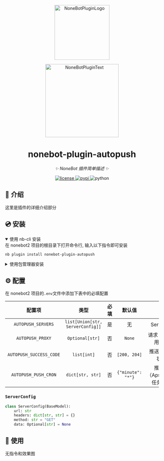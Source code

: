 <div align="center">
  <a href="https://v2.nonebot.dev/store"><img src="https://github.com/A-kirami/nonebot-plugin-template/blob/resources/nbp_logo.png" width="180" height="180" alt="NoneBotPluginLogo"></a>
  <br>
  <p><img src="https://github.com/A-kirami/nonebot-plugin-template/blob/resources/NoneBotPlugin.svg" width="240" alt="NoneBotPluginText"></p>
</div>

<div align="center">

# nonebot-plugin-autopush

_✨ NoneBot 插件简单描述 ✨_


<a href="./LICENSE">
    <img src="https://img.shields.io/github/license/This-is-XiaoDeng/nonebot-plugin-autopush.svg" alt="license">
</a>
<a href="https://pypi.python.org/pypi/nonebot-plugin-autopush">
    <img src="https://img.shields.io/pypi/v/nonebot-plugin-autopush.svg" alt="pypi">
</a>
<img src="https://img.shields.io/badge/python-3.9+-blue.svg" alt="python">

</div>

## 📖 介绍

这里是插件的详细介绍部分

## 💿 安装

<details open>
<summary>使用 nb-cli 安装</summary>
在 nonebot2 项目的根目录下打开命令行, 输入以下指令即可安装

    nb plugin install nonebot-plugin-autopush

</details>

<details>
<summary>使用包管理器安装</summary>
在 nonebot2 项目的插件目录下, 打开命令行, 根据你使用的包管理器, 输入相应的安装命令

<details>
<summary>pip</summary>

    pip install nonebot-plugin-autopush
</details>
<details>
<summary>pdm</summary>

    pdm add nonebot-plugin-autopush
</details>
<details>
<summary>poetry</summary>

    poetry add nonebot-plugin-autopush
</details>
<details>
<summary>conda</summary>

    conda install nonebot-plugin-autopush
</details>

打开 nonebot2 项目根目录下的 `pyproject.toml` 文件, 在 `[tool.nonebot]` 部分追加写入

    plugins = ["nonebot_plugin_autopush"]

</details>

## ⚙️ 配置

在 nonebot2 项目的`.env`文件中添加下表中的必填配置

|           配置项           |                类型                | 必填  |        默认值        |           说明           |
|:-----------------------:|:--------------------------------:|:---:|:-----------------:|:----------------------:|
|   `AUTOPUSH_SERVERS`    | `list[Union[str, ServerConfig]]` |  是  |         无         |       Server 列表        |
|    `AUTOPUSH_PROXY`     |         `Optional[str]`          |  否  |      `None`       |     请求 URL 时使用的代理      |
| `AUTOPUSH_SUCCESS_CODE` |           `list[int]`            |  否  |   `[200, 204]`    |       推送成功时的状态码        |
|  `AUTOPUSH_PUSH_CRON`   |         `dict[str, str]`         |  否  | `{"minute": "*"}` | 推送间隔（Apscheduler 任务参数） |

### `ServerConfig`

```python
class ServerConfig(BaseModel):
    url: str
    headers: dict[str, str] = {}
    method: str = "GET"
    data: Optional[str] = None
```

## 🎉 使用

无指令和效果图
